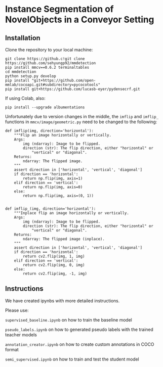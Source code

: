 # Instance Segmentation of NovelObjects in a Conveyor Setting

## Installation

Clone the repository to your local machine:
```
git clone https://github.c!git clone https://github.com/sehyungp92/mmdetection
pip install mmcv==0.6.2 terminaltables
cd mmdetection
python setup.py develop
pip install "git+https://github.com/open-mmlab/cocoapi.git#subdirectory=pycocotools"
pip install git+https://github.com/lucasb-eyer/pydensecrf.git
```
If using Colab, also:
```
pip install --upgrade albumentations
```
Unfortunately due to version changes in the middle, the ```imflip``` and ```imflip_``` functions in ```mmcv/image/geometric.py``` need to be changed to the following:

```
def imflip(img, direction='horizontal'):
    """Flip an image horizontally or vertically.
    Args:
        img (ndarray): Image to be flipped.
        direction (str): The flip direction, either "horizontal" or
            "vertical" or "diagonal".
    Returns:
        ndarray: The flipped image.
    """
    assert direction in ['horizontal', 'vertical', 'diagonal']
    if direction == 'horizontal':
        return np.flip(img, axis=1)
    elif direction == 'vertical':
        return np.flip(img, axis=0)
    else:
        return np.flip(img, axis=(0, 1))


def imflip_(img, direction='horizontal'):
    """Inplace flip an image horizontally or vertically.
    Args:
        img (ndarray): Image to be flipped.
        direction (str): The flip direction, either "horizontal" or
            "vertical" or "diagonal".
    Returns:
        ndarray: The flipped image (inplace).
    """
    assert direction in ['horizontal', 'vertical', 'diagonal']
    if direction == 'horizontal':
        return cv2.flip(img, 1, img)
    elif direction == 'vertical':
        return cv2.flip(img, 0, img)
    else:
        return cv2.flip(img, -1, img)
```

## Instructions

We have created ipynbs with more detailed instructions.

Please use:

```supervised_baseline.ipynb``` on how to train the baseline model

```pseudo_labels.ipynb``` on how to generated pseudo labels with the trained teacher models

```annotation_creator.ipynb``` on how to create custom annotations in COCO format

```semi_supervised.ipynb``` on how to train and test the student model
